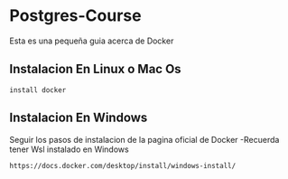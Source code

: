 # Postgres-Course

Esta es una pequeña guia acerca de Docker

## Instalacion En Linux o Mac Os

```
install docker

```

## Instalacion En Windows

Seguir los pasos de instalacion de la pagina oficial de Docker
-Recuerda tener Wsl instalado en Windows

```
https://docs.docker.com/desktop/install/windows-install/
```
